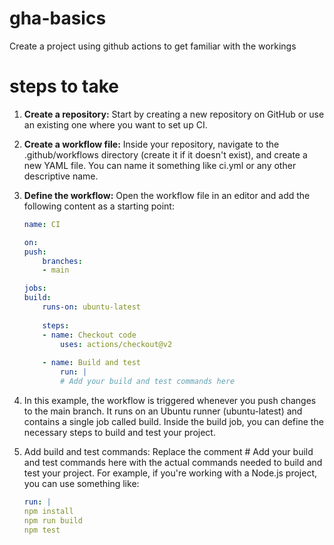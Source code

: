 # gha-basics
Create a project using github actions to get familiar with the workings

# steps to take
1. **Create a repository:** Start by creating a new repository on GitHub or use an existing one where you want to set up CI.

1. **Create a workflow file:** Inside your repository, navigate to the .github/workflows directory (create it if it doesn't exist), and create a new YAML file. You can name it something like ci.yml or any other descriptive name.

1. **Define the workflow:** Open the workflow file in an editor and add the following content as a starting point:

    ```yaml
    name: CI

    on:
    push:
        branches:
        - main

    jobs:
    build:
        runs-on: ubuntu-latest
        
        steps:
        - name: Checkout code
            uses: actions/checkout@v2
        
        - name: Build and test
            run: |
            # Add your build and test commands here
    ```

1. In this example, the workflow is triggered whenever you push changes to the main branch. It runs on an Ubuntu runner (ubuntu-latest) and contains a single job called build. Inside the build job, you can define the necessary steps to build and test your project.

1. Add build and test commands: Replace the comment # Add your build and test commands here with the actual commands needed to build and test your project. For example, if you're working with a Node.js project, you can use something like:

    ```yaml
    run: |
    npm install
    npm run build
    npm test
    ```